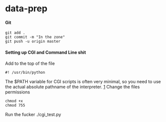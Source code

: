 # data-prep
#### Git
```Shell
git add . 
git commit -m "In the zone"
git push -u origin master
```
#### Setting up CGI and Command Line shit

Add to the top of the file

    #! /usr/bin/python

The $PATH variable for CGI scripts is often very minimal, so you need to use the actual absolute pathname of the interpreter. [1](http://effbot.org/pyfaq/how-do-i-make-a-python-script-executable-on-unix.htm)
Change the files permissions
```Shell 
chmod +x
chmod 755  
```
Run the fucker
    ./cgi_test.py


